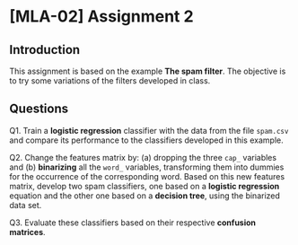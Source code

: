 # [MLA-02] Assignment 2

## Introduction

This assignment is based on the example **The spam filter**. The objective is to try some variations of the filters developed in class.

## Questions

Q1. Train a **logistic regression** classifier with the data from the file `spam.csv` and compare its performance to the classifiers developed in this example.

Q2. Change the features matrix by: (a) dropping the three `cap_` variables and (b) **binarizing** all the `word_` variables, transforming them into dummies for the occurrence of the corresponding word. Based on this new features matrix, develop two spam classifiers, one based on a **logistic regression** equation and the other one based on a **decision tree**, using the binarized data set.

Q3. Evaluate these classifiers based on their respective **confusion matrices**.
